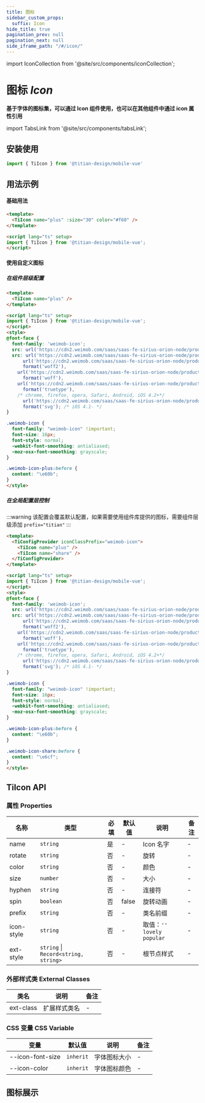 ```yaml
---
title: 图标
sidebar_custom_props:
  suffix: Icon
hide_title: true
pagination_prev: null
pagination_next: null
side_iframe_path: "/#/icon/"
---
```


<!-- Custom component -->

import IconCollection from '@site/src/components/iconCollection';

# 图标 _Icon_

**基于字体的图标集，可以通过 Icon 组件使用，也可以在其他组件中通过 icon 属性引用**

import TabsLink from '@site/src/components/tabsLink';

<TabsLink id="tiicon-api" />

## 安装使用
```typescript showLineNumbers
import { TiIcon } from '@titian-design/mobile-vue'
```

## 用法示例

#### 基础用法
```html showLineNumbers
<template>
  <TiIcon name="plus" :size="30" color="#f60" />
</template>

<script lang="ts" setup>
import { TiIcon } from '@titian-design/mobile-vue';
</script>
```

#### 使用自定义图标

##### 在组件层级配置

```html showLineNumbers
<template>
  <TiIcon name="plus" />
</template>

<script lang="ts" setup>
import { TiIcon } from '@titian-design/mobile-vue';
</script>
<style>
@font-face {
  font-family: 'weimob-icon';
  src: url('https://cdn2.weimob.com/saas/saas-fe-sirius-orion-node/production/106/weimob-icon.eot?t=1669700415255'); /* IE9*/
  src: url('https://cdn2.weimob.com/saas/saas-fe-sirius-orion-node/production/106/weimob-icon.eot?t=1669700415255#iefix') form  ('embedded-opentype'), /* IE6-IE8 */
      url('https://cdn2.weimob.com/saas/saas-fe-sirius-orion-node/production/106/weimob-icon.woff2?t=1669700415255')
      format('woff2'),
    url('https://cdn2.weimob.com/saas/saas-fe-sirius-orion-node/production/106/weimob-icon.woff?t=1669700415255')
      format('woff'),
    url('https://cdn2.weimob.com/saas/saas-fe-sirius-orion-node/production/106/weimob-icon.ttf?t=1669700415255')
      format('truetype'),
    /* chrome, firefox, opera, Safari, Android, iOS 4.2+*/
      url('https://cdn2.weimob.com/saas/saas-fe-sirius-orion-node/production/106/weimob-icon.svg?t=1669700415255#weimob-icon')
      format('svg'); /* iOS 4.1- */
}

.weimob-icon {
  font-family: "weimob-icon" !important;
  font-size: 16px;
  font-style: normal;
  -webkit-font-smoothing: antialiased;
  -moz-osx-font-smoothing: grayscale;
}

.weimob-icon-plus:before {
  content: "\e60b";
}
</style>
```


##### 在全局配置层控制
:::warning
该配置会覆盖默认配置，如果需要使用组件库提供的图标，需要组件层级添加 `prefix="titian"`
:::

```html showLineNumbers
<template>
  <TiConfigProvider iconClassPrefix="weimob-icon">
    <TiIcon name="plus" />
    <TiIcon name="share" />
  </TiConfigProvider>
</template>

<script lang="ts" setup>
import { TiIcon } from '@titian-design/mobile-vue';
</script>
<style>
@font-face {
  font-family: 'weimob-icon';
  src: url('https://cdn2.weimob.com/saas/saas-fe-sirius-orion-node/production/106/weimob-icon.eot?t=1669700415255'); /* IE9*/
  src: url('https://cdn2.weimob.com/saas/saas-fe-sirius-orion-node/production/106/weimob-icon.eot?t=1669700415255#iefix') form  ('embedded-opentype'), /* IE6-IE8 */
      url('https://cdn2.weimob.com/saas/saas-fe-sirius-orion-node/production/106/weimob-icon.woff2?t=1669700415255')
      format('woff2'),
    url('https://cdn2.weimob.com/saas/saas-fe-sirius-orion-node/production/106/weimob-icon.woff?t=1669700415255')
      format('woff'),
    url('https://cdn2.weimob.com/saas/saas-fe-sirius-orion-node/production/106/weimob-icon.ttf?t=1669700415255')
      format('truetype'),
    /* chrome, firefox, opera, Safari, Android, iOS 4.2+*/
      url('https://cdn2.weimob.com/saas/saas-fe-sirius-orion-node/production/106/weimob-icon.svg?t=1669700415255#weimob-icon')
      format('svg'); /* iOS 4.1- */
}

.weimob-icon {
  font-family: "weimob-icon" !important;
  font-size: 16px;
  font-style: normal;
  -webkit-font-smoothing: antialiased;
  -moz-osx-font-smoothing: grayscale;
}

.weimob-icon-plus:before {
  content: "\e60b";
}

.weimob-icon-share:before {
  content: "\e6cf";
}
</style>
```

## TiIcon API
### 属性 **Properties**
| 名称      | 类型                                 | 必填 | 默认值 | 说明                            | 备注 |
| --------- | ------------------------------------ | ---- | ------ | ------------------------------- | ---- |
| name      | `string`                             | 是   | -      | Icon 名字                       | -    |
| rotate    | `string`                             | 否   | -      | 旋转                            | -    |
| color     | `string`                             | 否   | -      | 颜色                            | -    |
| size      | `number`                             | 否   | -      | 大小                            | -    |
| hyphen    | `string`                             | 否   | -      | 连接符                          | -    |
| spin      | `boolean`                            | 否   | false  | 旋转动画                        | -    |
| prefix    | `string`                             | 否   | -     | 类名前缀                        | -    |
| icon-style | `string`                             | 否   | -     | 取值：`''` `lovely` `popular` | -    |
| ext-style  | `string` \| `Record<string, string>` | 否   | -      | 根节点样式                      | -    |

### 外部样式类 **External Classes**
| 类名     | 说明         | 备注 |
| -------- | ------------ | ---- |
| ext-class | 扩展样式类名 | -    |

### CSS 变量 **CSS Variable**
| 变量             | 默认值    | 说明         | 备注 |
| ---------------- | --------- | ------------ | ---- |
| --icon-font-size | `inherit` | 字体图标大小 | -    |
| --icon-color     | `inherit` | 字体图标颜色 | -    |

## 图标展示

<IconCollection />

